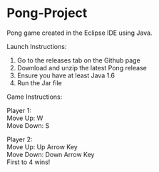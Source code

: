# Pong-Project
Pong game created in the Eclipse IDE using Java.  

Launch Instructions:  
  
1. Go to the releases tab on the Github page  
2. Download and unzip the latest Pong release  
3. Ensure you have at least Java 1.6
4. Run the Jar file
  
Game Instructions:  
  
Player 1:  
Move Up: W  
Move Down: S  
  
Player 2:   
Move Up: Up Arrow Key  
Move Down: Down Arrow Key  
First to 4 wins!
